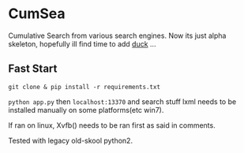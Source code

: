 # CumSea
Cumulative Search from various search engines.
Now its just alpha skeleton, hopefully ill find time to add [duck](https://duckduckgo.com/) ...

## Fast Start
`git clone & pip install -r requirements.txt`

`python app.py` then `localhost:13370` and search stuff
lxml needs to be installed manually on some platforms(etc win7).

If ran on linux, Xvfb() needs to be ran first as said in comments.

Tested with legacy old-skool python2.



